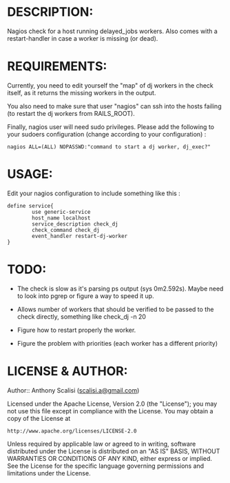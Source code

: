 # DESCRIPTION:

Nagios check for a host running delayed_jobs workers. Also comes with a restart-handler in case a worker is missing (or dead).

# REQUIREMENTS:

Currently, you need to edit yourself the "map" of dj workers in the check itself, as it returns the missing workers in the output.  

You also need to make sure that user "nagios" can ssh into the hosts failing (to restart the dj workers from RAILS_ROOT).

Finally, nagios user will need sudo privileges. Please add the following to your sudoers configuration (change according to your configuration) :

	nagios ALL=(ALL) NOPASSWD:"command to start a dj worker, dj_exec?"

# USAGE:

Edit your nagios configuration to include something like this :

	define service{
        	use generic-service
	        host_name localhost
	        service_description check_dj
	       	check_command check_dj
       		event_handler restart-dj-worker
	}

# TODO:

- The check is slow as it's parsing ps output (sys 0m2.592s). Maybe need to look into pgrep or figure a way to speed it up.

- Allows number of workers that should be verified to be passed to the check directly, something like check_dj -n 20

- Figure how to restart properly the worker.

- Figure the problem with priorities (each worker has a different priority)

# LICENSE & AUTHOR:

Author:: Anthony Scalisi (scalisi.a@gmail.com)

Licensed under the Apache License, Version 2.0 (the "License"); you may not use this file except in compliance with the License. You may obtain a copy of the License at

	http://www.apache.org/licenses/LICENSE-2.0

Unless required by applicable law or agreed to in writing, software distributed under the License is distributed on an "AS IS" BASIS, WITHOUT WARRANTIES OR CONDITIONS OF ANY KIND, either express or implied. See the License for the specific language governing permissions and limitations under the License.